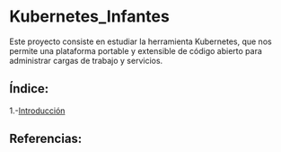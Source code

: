 # Kubernetes_Infantes

Este proyecto consiste en estudiar la herramienta Kubernetes, que nos permite una plataforma portable y extensible de código abierto para administrar cargas de trabajo y servicios.

## Índice:

1.-[Introducción](https://github.com/jesus037/Kubernetes_Infantes/blog/main/1.Introducción.md)


## Referencias:
